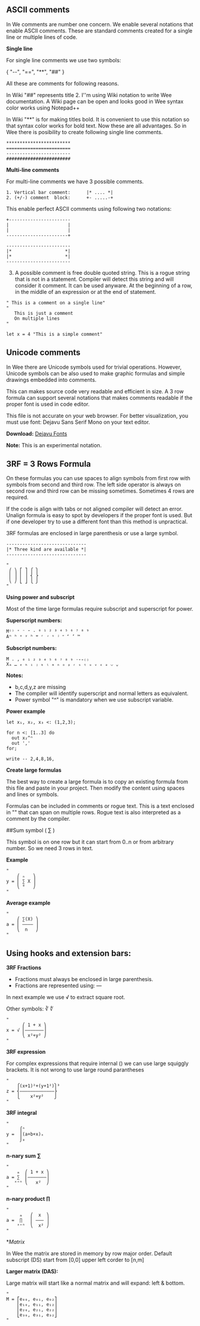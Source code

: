 ## ASCII comments

In We comments are number one concern. We enable several notations that enable ASCII comments. These are standard comments created for a single line or multiple lines of code.

**Single line**

For single line comments we use two symbols: 

{ "--", "==", "**", "##" } 

All these are comments for following reasons.

In Wiki "##" represents title 2. I''m using Wiki notation to write Wee documentation.
A Wiki page can be open and looks good in Wee syntax color works using Notepad++

In Wiki "**" is for making titles bold. It is convenient to use this notation so that syntax color works for bold text. Now these are all advantages. So in Wee there is posibility to create following single line comments.

```
************************
========================
------------------------
########################
```
**Multi-line comments**

For multi-line comments we have 3 possible comments.

```
1. Vertical bar comment:      |* .... *|
2. (+/-) comment  block:      +- .....-+
```

This enable perfect ASCII comments using following two notations:

```
+-----------------------
|                      |
|                      |
-----------------------+

------------------------
|*                    *|
|*                    *|
------------------------
```

3. A possible comment is free double quoted string. This is a rogue string that is not in a statement. Compiler will detect this string and will consider it comment. It can be used anyware. At the beginning of a row, in the middle of an expression or at the end of statement.
```
" This is a comment on a single line"
"  
   This is just a comment
   On multiple lines 
"

let x = 4 "This is a simple comment"
```


## Unicode comments


In Wee there are Unicode symbols used for trivial operations. However, Unicode symbols 
can be also used to make graphic formulas and simple drawings embedded into comments. 

This can makes source code very readable and efficient in size. A 3 row formula can support 
several notations that makes comments readable if the proper font is used in code editor. 

This file is not accurate on your web browser. For better visualization, 
you must use font: Dejavu Sans Serif Mono on your text editor.

**Download:** [Dejavu Fonts](https://dejavu-fonts.github.io/)


**Note:** This is an experimental notation.


## 3RF = 3 Rows Formula

On these formulas you can use spaces to align symbols from first row with symbols from second and third row. The left side operator is always on second row and third row can be missing sometimes. Sometimes 4 rows are required.

If the code is align with tabs or not aligned compiler will detect an error. Unalign formula is easy to spot by developers if the proper font is used. But if one developer try to use a different font than this method is unpractical.

3RF formulas are enclosed in large parenthesis or use a large symbol.

```
------------------------------
|* Three kind are available *|
------------------------------

"
 ⎛ ⎞ ⎡ ⎤ ⎧ ⎫   
 ⎜ ⎟ ⎢ ⎥ ⎨ ⎬  
 ⎝ ⎠ ⎣ ⎦ ⎩ ⎭   
"

```
   
**Using power and subscript**

Most of the time large formulas require subscript and superscript for power. 

**Superscript numbers:**
```
M⁽⁾ ⁺ ⁻ ⁼ · ⁰ ¹ ² ³ ⁴ ⁵ ⁶ ⁷ ⁸ ⁹
Aⁿ ʰ ˣ ʸ ʰ ʷ ʳ ʴ ˢ ʲ ʺ ʻ ʼ ™
```
**Subscript numbers:**

```
M . ‚ ₀ ₁ ₂ ₃ ₄ ₅ ₆ ₇ ₈ ₉ ₋₊₌₍₎ 
Xₐ … ₑ ₕ ᵢ ⱼ ₖ ₗ ₘ ₙ ₒ ₚ ᵣ ₛ ₜ ᵤ ᵥ ₓ ₔ ⌵ ⌄
```

**Notes:**

* b,c,d,y,z are missing
* The compiler will identify superscript and normal letters as equivalent.
* Power symbol "^" is mandatory when we use subscript variable.

**Power example**
```
let x₁, x₂, x₃ <: (1,2,3);

for n <: [1..3] do
  out x₂^ⁿ  
  out ','
for;

write -- 2,4,8,16,

```

**Create large formulas**

The best way to create a large formula is to copy an existing formula from this file and 
paste in your project. Then modify the content using spaces and lines or symbols. 

Formulas can be included in comments or rogue text. This is a text enclosed in "" that can span 
on multiple rows. Rogue text is also interpreted as a comment by the compiler.


##Sum symbol ( ∑ )

This symbol is on one row but it can start from 0..n or from arbitrary number. So we need 3 rows in text. 


**Example**
```
"
    ⎛ ₙ   ⎞      
y = ⎜ ∑ X ⎟      
    ⎝ ⁰   ⎠          
"
```            

**Average example**
```  
"
    ⎛ ∑(X) ⎞
a = ⎜ ———— ⎟
    ⎝  n   ⎠ 
"
```

## Using hooks and extension bars:

**3RF Fractions**

* Fractions must always be enclosed in large parenthesis.
* Fractions are represented using: —

In next example we use √ to extract square root.

Other symbols: ∛ ∜

``` 
"   
      ⎛ 1 + x ⎞
x = √ ⎜———————⎟   
      ⎝ x²+y² ⎠   
"      
```

**3RF expression**

For complex expressions that require internal () we can use large squiggly brackets. It is not wrong to use large round parantheses 


```
"
    ⎧(x+1)²+(y+1²)⎫³
z = ⎨—————————————⎬   
    ⎩    x²+y²    ⎭    
"    
```

**3RF integral**
```
"
     ⌠ⁿ         
y =  ⎮(a+b+x)ₓ  
     ⌡₀          
"     
```

**n-nary sum ∑**

```
"
    ₘ  ⎛ 1 + x ⎞
a = ∑  ⎜———————⎟   
   ˣ⁼ⁿ ⎝   x²  ⎠
"   
```

**n-nary product ∏**
 
```
"
     ₘ   ⎛  x  ⎞
a =  ∏   ⎜ ——— ⎟   
    ˣ⁼ⁿ  ⎝  x² ⎠
"    
```

**Matrix*

In Wee the matrix are stored in memory by row major order.
Default subscript (DS) start from [0,0] upper left corder to [n,m]


**Larger matrix (DAS):**

Large matrix will start like a normal matrix and will expand: left & bottom.

```
"
M = ⎡e₀₀, e₀₁, e₀₂⎤  
    ⎢e₁₀, e₁₁, e₁₂⎥
    ⎢e₂₀, e₂₁, e₂₂⎥
    ⎣e₃₀, e₃₁, e₃₂⎦
"    
```
